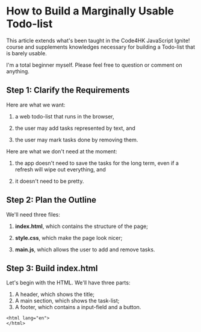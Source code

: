 How to Build a Marginally Usable Todo-list
==========================================

This article extends what's been taught in the Code4HK JavaScript Ignite! course and supplements knowledges necessary for building a Todo-list that is barely usable.

I'm a total beginner myself. Please feel free to question or comment on anything.

Step 1: Clarify the Requirements
--------------------------------

Here are what we want:

1. a web todo-list that runs in the browser,

2. the user may add tasks represented by text, and

3. the user may mark tasks done by removing them.

Here are what we don't need at the moment:

1. the app doesn't need to save the tasks for the long term, even if a refresh will wipe out everything, and

2. it doesn't need to be pretty.

Step 2: Plan the Outline
------------------------

We'll need three files:

1. **index.html**, which contains the structure of the page;

2. **style.css**, which make the page look nicer;

3. **main.js**, which allows the user to add and remove tasks.

Step 3: Build index.html
------------------------

Let's begin with the HTML. We'll have three parts:
1. A header, which shows the title;
2. A main section, which shows the task-list;
3. A footer, which contains a input-field and a button.

```
<html lang="en">
</html>
```